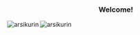 <!-- ### Hi there 👋 -->
<!-- <p align="center">
  <img src="https://github-readme-stats.vercel.app/api?username=arsikurin&show_icons=true&theme=darcula&count_private=true&hide_border=true&bg_color=00000000" alt="arsikurin" />
  <img src="https://github-readme-stats.vercel.app/api/top-langs/?username=arsikurin&layout=compact&theme=darcula&hide_border=true&bg_color=00000000&langs_count=8&hide=css,html,scss,less,purebasic,cmake" />
</p>
 -->
 
<div style="height: 100px" />
<h3 align="center">Welcome!</h3>
<div style="height: 100px" />

<img align="left" src="https://github-readme-stats.vercel.app/api?username=arsikurin&count_private=true&show_icons=true&include_all_commits=true&theme=swift" alt="arsikurin" />
<img align="center" src="https://github-readme-stats.vercel.app/api/top-langs/?username=arsikurin&&langs_count=8theme=swift&hide=cmake,purebasic,html,css,scss,less" alt="arsikurin" />
